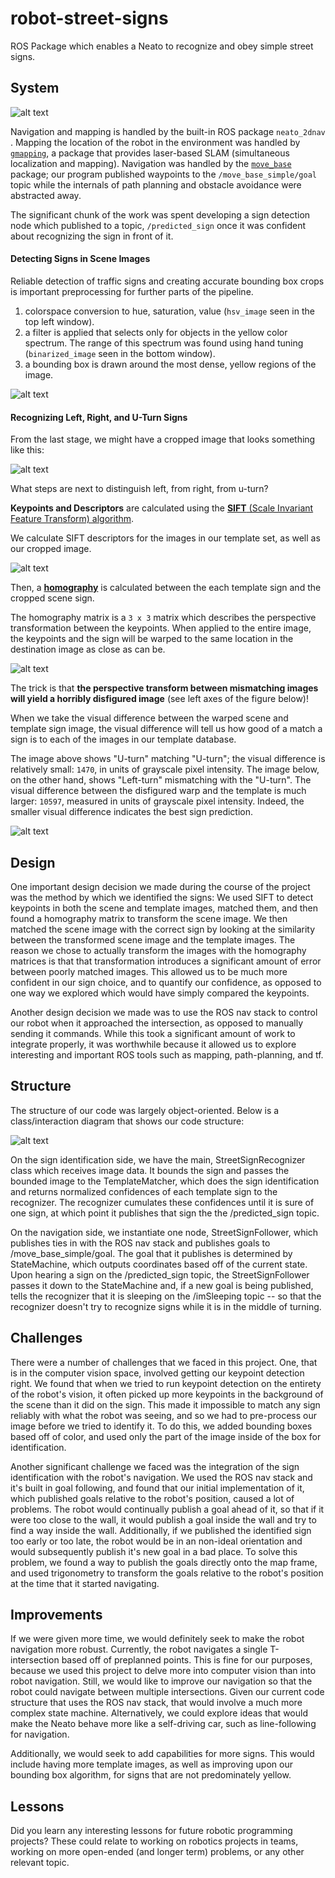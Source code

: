 # robot-street-signs
ROS Package which enables a Neato to recognize and obey simple street signs.

## System
![alt text][system-overview]

[system-overview]: images/vision-nav-system-overview.png "Three stages of the vision and navigation system: 1) waypoint navigation 2) sign recognition, and 3) sign obeyance via changing the next waypoint"

Navigation and mapping is handled by the built-in ROS package ```neato_2dnav``` .  Mapping the location of the robot in the environment was handled by [```gmapping```](http://wiki.ros.org/gmapping), a package that provides laser-based SLAM (simultaneous localization and mapping).  Navigation was handled by the [```move_base```](http://wiki.ros.org/move_base) package;   our program published waypoints to the ```/move_base_simple/goal``` topic while the internals of path planning and obstacle avoidance were abstracted away.

The significant chunk of the work was spent developing a sign detection node which published to a topic, ```/predicted_sign``` once it was confident about recognizing the sign in front of it.

#### Detecting Signs in Scene Images
Reliable detection of traffic signs and creating accurate bounding box crops is important preprocessing for further parts of the pipeline. 

1. colorspace conversion to hue, saturation, value (```hsv_image``` seen in the top left window). 
2. a filter is applied that selects only for objects in the yellow color spectrum. The range of this spectrum was found using hand tuning (```binarized_image``` seen in the bottom window).
3. a bounding box is drawn around the most dense, yellow regions of the image.

![alt text][bbox-color]

[bbox-color]: images/yellow-sign-detector.gif "Bounding box generated around the yellow parts of the image.  The video is converted to HSV colorspace, an inRange operation is performed to filter out any non yellow objects, and finally a bounding box is generated."

#### Recognizing Left, Right, and U-Turn Signs

From the last stage, we might have a cropped image that looks something like this:

![alt text][bbox-crop]

[bbox-crop]: images/uturn_red_bbox.jpg "Now you have a bounding box crop..."

What steps are next to distinguish left, from right, from u-turn?

**Keypoints and Descriptors** are calculated using the [**SIFT** (Scale Invariant Feature Transform) algorithm](https://www.cs.ubc.ca/~lowe/papers/ijcv04.pdf).

We calculate SIFT descriptors for the images in our template set, as well as our cropped image.

![alt text][sign-keypoints]

[sign-keypoints]: images/sign_keypoints.png "SIFT keypoint descriptors for the template images and cropped scene image"

Then, a [**homography**](http://docs.opencv.org/3.0-beta/doc/py_tutorials/py_feature2d/py_feature_homography/py_feature_homography.html) is calculated between the each template sign and the cropped scene sign.

The homography matrix is a ```3 x 3``` matrix which describes the perspective transformation between the keypoints. When applied to the entire image, the keypoints and the sign will be warped to the same location in the destination image as close as can be.

![alt text][matching-warp]

[matching-warp]: images/uturn2uturn_visual_diff.png "An example of a succesful warp transformation, where the scene and template signs match. The figures from left to right: Warp, Destination, Normalized Visual Difference"


The trick is that **the perspective transform between mismatching images will yield a horribly disfigured image** (see left axes of the figure below)!  

When we take the visual difference between the warped scene and template sign image, the visual difference will tell us how good of a match a sign is to each of the images in our template database. 

The image above shows "U-turn" matching "U-turn"; the visual difference is relatively small: ```1470```, in units of grayscale pixel intensity.  The image below, on the other hand, shows "Left-turn" mismatching with the "U-turn".  The visual difference between the disfigured warp and the template is much larger: ```10597```, measured in units of grayscale pixel intensity.  Indeed, the smaller visual difference indicates the best sign prediction.

![alt text][mismatching-warp]

[mismatching-warp]: images/left2uturn_visual_diff.png "An example of a poor warp transformation, where the scene and template signs do not match. The figures from left to right: Warp, Destination, Normalized Visual Difference"

## Design
One important design decision we made during the course of the project was the method by which we identified the signs: We used SIFT to detect keypoints in both the scene and template images, matched them, and then found a homography matrix to transform the scene image. We then matched the scene image with the correct sign by looking at the similarity between the transformed scene image and the template images. The reason we chose to actually transform the images with the homography matrices is that that transformation introduces a significant amount of error between poorly matched images. This allowed us to be much more confident in our sign choice, and to quantify our confidence, as opposed to one way we explored which would have simply compared the keypoints.

Another design decision we made was to use the ROS nav stack to control our robot when it approached the intersection, as opposed to manually sending it commands. While this took a significant amount of work to integrate properly, it was worthwhile because it allowed us to explore interesting and important ROS tools such as mapping, path-planning, and tf.

## Structure
The structure of our code was largely object-oriented. Below is a class/interaction diagram that shows our code structure:

![alt text][code_structure]

[code_structure]: images/code_structure.png "This diagram shows an overview of the code our code structure. Each box is a separate class. The solid arrows represent a sub-class instantiation, and the dotted arrows represent communcation over ROS topics. The arrows to and from the top communicate with the Neato"

On the sign identification side, we have the main, StreetSignRecognizer class which receives image data. It bounds the sign and passes the bounded image to the TemplateMatcher, which does the sign identification and returns normalized confidences of each template sign to the recognizer. The recognizer cumulates these confidences until it is sure of one sign, at which point it publishes that sign the the /predicted_sign topic.

On the navigation side, we instantiate one node, StreetSignFollower, which publishes ties in with the ROS nav stack and publishes goals to /move_base_simple/goal. The goal that it publishes is determined by StateMachine, which outputs coordinates based off of the current state. Upon hearing a sign on the /predicted_sign topic, the StreetSignFollower passes it down to the StateMachine and, if a new goal is being published, tells the recognizer that it is sleeping on the /imSleeping topic -- so that the recognizer doesn't try to recognize signs while it is in the middle of turning.



## Challenges
There were a number of challenges that we faced in this project. One, that is in the computer vision space, involved getting our keypoint detection right. We found that when we tried to run keypoint detection on the entirety of the robot's vision, it often picked up more keypoints in the background of the scene than it did on the sign. This made it impossible to match any sign reliably with what the robot was seeing, and so we had to pre-process our image before we tried to identify it. To do this, we added bounding boxes based off of color, and used only the part of the image inside of the box for identification.

Another significant challenge we faced was the integration of the sign identification with the robot's navigation. We used the ROS nav stack and it's built in goal following, and found that our initial implementation of it, which published goals relative to the robot's position, caused a lot of problems. The robot would continually publish a goal ahead of it, so that if it were too close to the wall, it would publish a goal inside the wall and try to find a way inside the wall. Additionally, if we published the identified sign too early or too late, the robot would be in an non-ideal orientation and would subsequently publish it's new goal in a bad place. To solve this problem, we found a way to publish the goals directly onto the map frame, and used trigonometry to transform the goals relative to the robot's position at the time that it started navigating. 

## Improvements
If we were given more time, we would definitely seek to make the robot navigation more robust. Currently, the robot navigates a single T-intersection based off of preplanned points. This is fine for our purposes, because we used this project to delve more into computer vision than into robot navigation. Still, we would like to improve our navigation so that the robot could navigate between multiple intersections. Given our current code structure that uses the ROS nav stack, that would involve a much more complex state machine. Alternatively, we could explore ideas that would make the Neato behave more like a self-driving car, such as line-following for navigation.

Additionally, we would seek to add capabilities for more signs. This would include having more template images, as well as improving upon our bounding box algorithm, for signs that are not predominately yellow.

## Lessons
Did you learn any interesting lessons for future robotic programming projects? These could relate to working on robotics projects in teams, working on more open-ended (and longer term) problems, or any other relevant topic.
